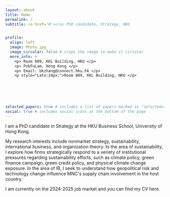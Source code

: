 ```yaml
---
layout: about
title: Home
permalink: /
subtitle: <a href='#'></a> PhD candidate, Strategy, HKU


profile:
  align: left
  image: Photo.jpg
  image_circular: false # crops the image to make it circular
  more_info: >
    <p> Room 809, KKL Building, HKU </p>
    <p> PokFuLam, Hong Kong </p>
    <p> Email: bkzhang@connect.hku.hk </p>
    <p style="Lato:24px;">Room 809, KKL Building, HKU </p>






selected_papers: true # includes a list of papers marked as "selected={true}"
social: true # includes social icons at the bottom of the page
---
```


I am a PhD candidate in Strategy at the HKU Business School, University of Hong Kong.

My research interests include nonmarket strategy, sustainability, international business, and organization theory. In the area of sustainability, I explore how firms strategically respond to a veriety of institutional pressures regarding sustainability efforts, such as climate policy, green finance campaign, green credit policy, and physical climate change exposure. In the area of IB, I seek to understand how geopolitical risk and technology change influence MNC's supply chain involvement in the host country.

I am currently on the 2024-2025 job market and you can find my CV here.

